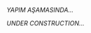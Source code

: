 <!--- TODO --->

<!--
- 👋 Hi, I’m @kozmotronik
- 👀 I’m interested in ...
- 🌱 I’m currently learning ...
- 💞️ I’m looking to collaborate on ...
- 📫 How to reach me ...
-->
*YAPIM AŞAMASINDA...*

*UNDER CONSTRUCTION...*

<!---
kozmotronik/kozmotronik is a ✨ special ✨ repository because its `README.md` (this file) appears on your GitHub profile.
You can click the Preview link to take a look at your changes.
--->
